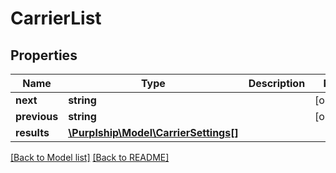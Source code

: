 # CarrierList

## Properties
Name | Type | Description | Notes
------------ | ------------- | ------------- | -------------
**next** | **string** |  | [optional] 
**previous** | **string** |  | [optional] 
**results** | [**\Purplship\Model\CarrierSettings[]**](CarrierSettings.md) |  | 

[[Back to Model list]](../../README.md#documentation-for-models) [[Back to README]](../../README.md)


